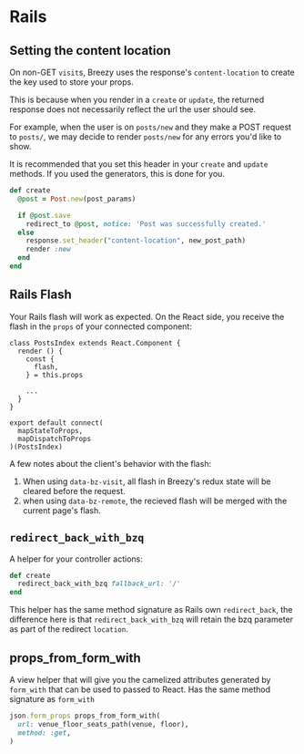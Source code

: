 # Rails

## Setting the content location

On non-GET `visit`s, Breezy uses the response's `content-location` to create
the key used to store your props.

This is because when you render in a `create` or `update`, the returned
response does not necessarily reflect the url the user should see.

For example, when the user is on `posts/new` and they make a POST request to
`posts/`, we may decide to render `posts/new` for any errors you'd like to
show.

It is recommended that you set this header in your `create` and `update`
methods. If you used the generators, this is done for you.

```ruby
def create
  @post = Post.new(post_params)

  if @post.save
    redirect_to @post, notice: 'Post was successfully created.'
  else
    response.set_header("content-location", new_post_path)
    render :new
  end
end
```

## Rails Flash
Your Rails flash will work as expected. On the React side, you receive the
flash in the `props` of your connected component:

```
class PostsIndex extends React.Component {
  render () {
    const {
      flash,
    } = this.props

    ...
  }
}

export default connect(
  mapStateToProps,
  mapDispatchToProps
)(PostsIndex)

```

A few notes about the client's behavior with the flash:
1. When using `data-bz-visit`, all flash in Breezy's redux state will be cleared before the request.
2. when using `data-bz-remote`, the recieved flash will be merged with the current page's flash.


## `redirect_back_with_bzq`
A helper for your controller actions:

```ruby
def create
  redirect_back_with_bzq fallback_url: '/'
end
```

This helper has the same method signature as Rails own `redirect_back`, the
difference here is that `redirect_back_with_bzq` will retain the bzq parameter
as part of the redirect `location`.

## props_from_form_with
A view helper that will give you the camelized attributes generated by
`form_with` that can be used to passed to React. Has the same method signature
as `form_with`

```ruby
json.form_props props_from_form_with(
  url: venue_floor_seats_path(venue, floor),
  method: :get,
)
```
